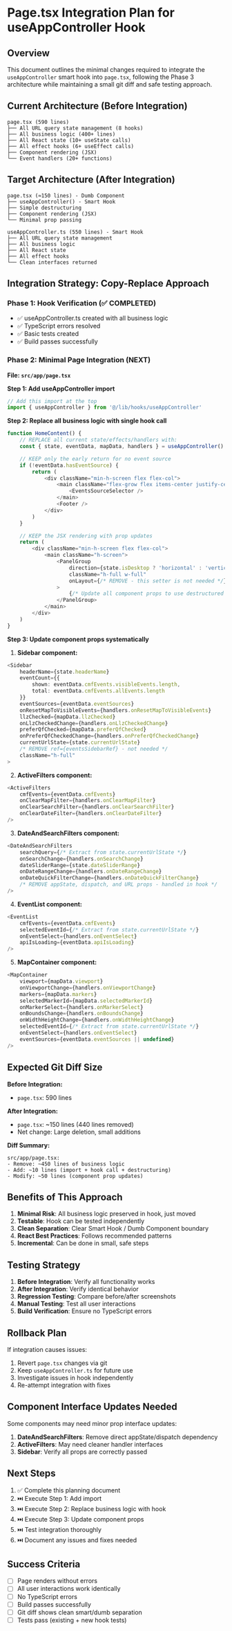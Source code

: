 # Page.tsx Integration Plan for useAppController Hook

## Overview

This document outlines the minimal changes required to integrate the `useAppController` smart hook into `page.tsx`, following the Phase 3 architecture while maintaining a small git diff and safe testing approach.

## Current Architecture (Before Integration)

```
page.tsx (590 lines)
├── All URL query state management (8 hooks)
├── All business logic (400+ lines)
├── All React state (10+ useState calls)
├── All effect hooks (6+ useEffect calls)
├── Component rendering (JSX)
└── Event handlers (20+ functions)
```

## Target Architecture (After Integration)

```
page.tsx (≈150 lines) - Dumb Component
├── useAppController() - Smart Hook
├── Simple destructuring
├── Component rendering (JSX)
└── Minimal prop passing

useAppController.ts (550 lines) - Smart Hook
├── All URL query state management
├── All business logic
├── All React state
├── All effect hooks
└── Clean interfaces returned
```

## Integration Strategy: Copy-Replace Approach

### Phase 1: Hook Verification (✅ COMPLETED)
- ✅ useAppController.ts created with all business logic
- ✅ TypeScript errors resolved
- ✅ Basic tests created
- ✅ Build passes successfully

### Phase 2: Minimal Page Integration (NEXT)

**File: `src/app/page.tsx`**

**Step 1: Add useAppController import**
```typescript
// Add this import at the top
import { useAppController } from '@/lib/hooks/useAppController'
```

**Step 2: Replace all business logic with single hook call**
```typescript
function HomeContent() {
    // REPLACE all current state/effects/handlers with:
    const { state, eventData, mapData, handlers } = useAppController()

    // KEEP only the early return for no event source
    if (!eventData.hasEventSource) {
        return (
            <div className="min-h-screen flex flex-col">
                <main className="flex-grow flex items-center justify-center">
                    <EventsSourceSelector />
                </main>
                <Footer />
            </div>
        )
    }

    // KEEP the JSX rendering with prop updates
    return (
        <div className="min-h-screen flex flex-col">
            <main className="h-screen">
                <PanelGroup
                    direction={state.isDesktop ? 'horizontal' : 'vertical'}
                    className="h-full w-full"
                    onLayout={/* REMOVE - this setter is not needed */}
                >
                    {/* Update all component props to use destructured values */}
                </PanelGroup>
            </main>
        </div>
    )
}
```

**Step 3: Update component props systematically**

1. **Sidebar component:**
```typescript
<Sidebar
    headerName={state.headerName}
    eventCount={{
        shown: eventData.cmfEvents.visibleEvents.length,
        total: eventData.cmfEvents.allEvents.length
    }}
    eventSources={eventData.eventSources}
    onResetMapToVisibleEvents={handlers.onResetMapToVisibleEvents}
    llzChecked={mapData.llzChecked}
    onLlzCheckedChange={handlers.onLlzCheckedChange}
    preferQfChecked={mapData.preferQfChecked}
    onPreferQfCheckedChange={handlers.onPreferQfCheckedChange}
    currentUrlState={state.currentUrlState}
    /* REMOVE ref={eventsSidebarRef} - not needed */
    className="h-full"
>
```

2. **ActiveFilters component:**
```typescript
<ActiveFilters
    cmfEvents={eventData.cmfEvents}
    onClearMapFilter={handlers.onClearMapFilter}
    onClearSearchFilter={handlers.onClearSearchFilter}
    onClearDateFilter={handlers.onClearDateFilter}
/>
```

3. **DateAndSearchFilters component:**
```typescript
<DateAndSearchFilters
    searchQuery={/* Extract from state.currentUrlState */}
    onSearchChange={handlers.onSearchChange}
    dateSliderRange={state.dateSliderRange}
    onDateRangeChange={handlers.onDateRangeChange}
    onDateQuickFilterChange={handlers.onDateQuickFilterChange}
    /* REMOVE appState, dispatch, and URL props - handled in hook */
/>
```

4. **EventList component:**
```typescript
<EventList
    cmfEvents={eventData.cmfEvents}
    selectedEventId={/* Extract from state.currentUrlState */}
    onEventSelect={handlers.onEventSelect}
    apiIsLoading={eventData.apiIsLoading}
/>
```

5. **MapContainer component:**
```typescript
<MapContainer
    viewport={mapData.viewport}
    onViewportChange={handlers.onViewportChange}
    markers={mapData.markers}
    selectedMarkerId={mapData.selectedMarkerId}
    onMarkerSelect={handlers.onMarkerSelect}
    onBoundsChange={handlers.onBoundsChange}
    onWidthHeightChange={handlers.onWidthHeightChange}
    selectedEventId={/* Extract from state.currentUrlState */}
    onEventSelect={handlers.onEventSelect}
    eventSources={eventData.eventSources || undefined}
/>
```

## Expected Git Diff Size

**Before Integration:**
- `page.tsx`: 590 lines

**After Integration:**
- `page.tsx`: ~150 lines (440 lines removed)
- Net change: Large deletion, small additions

**Diff Summary:**
```
src/app/page.tsx:
- Remove: ~450 lines of business logic
- Add: ~10 lines (import + hook call + destructuring)
- Modify: ~50 lines (component prop updates)
```

## Benefits of This Approach

1. **Minimal Risk**: All business logic preserved in hook, just moved
2. **Testable**: Hook can be tested independently
3. **Clean Separation**: Clear Smart Hook / Dumb Component boundary
4. **React Best Practices**: Follows recommended patterns
5. **Incremental**: Can be done in small, safe steps

## Testing Strategy

1. **Before Integration**: Verify all functionality works
2. **After Integration**: Verify identical behavior
3. **Regression Testing**: Compare before/after screenshots
4. **Manual Testing**: Test all user interactions
5. **Build Verification**: Ensure no TypeScript errors

## Rollback Plan

If integration causes issues:
1. Revert `page.tsx` changes via git
2. Keep `useAppController.ts` for future use
3. Investigate issues in hook independently
4. Re-attempt integration with fixes

## Component Interface Updates Needed

Some components may need minor prop interface updates:

1. **DateAndSearchFilters**: Remove direct appState/dispatch dependency
2. **ActiveFilters**: May need cleaner handler interfaces
3. **Sidebar**: Verify all props are correctly passed

## Next Steps

1. ✅ Complete this planning document
2. ⏭️ Execute Step 1: Add import
3. ⏭️ Execute Step 2: Replace business logic with hook
4. ⏭️ Execute Step 3: Update component props
5. ⏭️ Test integration thoroughly
6. ⏭️ Document any issues and fixes needed

## Success Criteria

- [ ] Page renders without errors
- [ ] All user interactions work identically
- [ ] No TypeScript errors
- [ ] Build passes successfully
- [ ] Git diff shows clean smart/dumb separation
- [ ] Tests pass (existing + new hook tests)